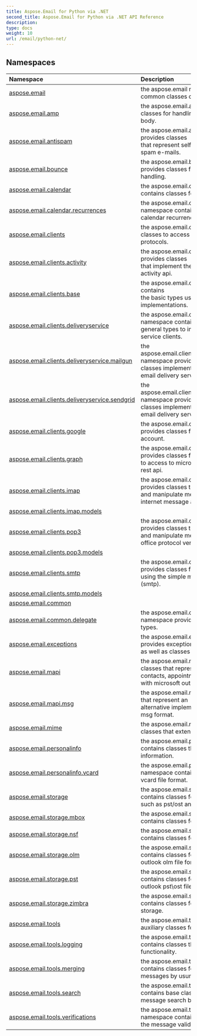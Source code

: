 ```yaml
---
title: Aspose.Email for Python via .NET
second_title: Aspose.Email for Python via .NET API Reference
description: 
type: docs
weight: 10
url: /email/python-net/
---
```


## Namespaces
| Namespace | Description |
| :- | :- |
|[aspose.email](/email/python-net/aspose.email/)|the aspose.email namespace contains common classes of aspose.email.|
|[aspose.email.amp](/email/python-net/aspose.email.amp/)|the aspose.email.amp namespace provides classes for handling messages with amp html body.|
|[aspose.email.antispam](/email/python-net/aspose.email.antispam/)|the aspose.email.antispam namespace provides classes <br/>            that represent self-learning filter to detect spam e-mails.|
|[aspose.email.bounce](/email/python-net/aspose.email.bounce/)|the aspose.email.bounce namespace provides classes for bounce messages handling.|
|[aspose.email.calendar](/email/python-net/aspose.email.calendar/)|the aspose.email.calendar namespace contains classes for work with calendar.|
|[aspose.email.calendar.recurrences](/email/python-net/aspose.email.calendar.recurrences/)|the aspose.email.calendar.recurrences namespace contains classes for work with calendar recurrence patterns.|
|[aspose.email.clients](/email/python-net/aspose.email.clients/)|the aspose.email.clients namespace provides classes to access messages by using mail protocols.|
|[aspose.email.clients.activity](/email/python-net/aspose.email.clients.activity/)|the aspose.email.clients.activity namespace provides classes<br/>            that implement the office 365 management activity api.|
|[aspose.email.clients.base](/email/python-net/aspose.email.clients.base/)|the aspose.email.clients.base namespace contains<br/>            the basic types used by email client implementations.|
|[aspose.email.clients.deliveryservice](/email/python-net/aspose.email.clients.deliveryservice/)|the aspose.email.clients.deliveryservice namespace contains<br/>            general types to implementing delivery service clients.|
|[aspose.email.clients.deliveryservice.mailgun](/email/python-net/aspose.email.clients.deliveryservice.mailgun/)|the aspose.email.clients.deliveryservice.mailgun namespace provides<br/>            classes implements the client for mailgun email delivery service.|
|[aspose.email.clients.deliveryservice.sendgrid](/email/python-net/aspose.email.clients.deliveryservice.sendgrid/)|the aspose.email.clients.deliveryservice.sendgrid namespace provides<br/>            classes implements the client for sendgrid email delivery service.|
|[aspose.email.clients.google](/email/python-net/aspose.email.clients.google/)|the aspose.email.clients.google namespace provides classes for access to google account.|
|[aspose.email.clients.graph](/email/python-net/aspose.email.clients.graph/)|the aspose.email.clients.graph namespace provides classes for access<br/>            to access to microsoft 365 services by using rest api.|
|[aspose.email.clients.imap](/email/python-net/aspose.email.clients.imap/)|the aspose.email.clients.imap namespace provides classes to access <br/>            and manipulate messages by using the internet message access protocol (imap).|
|[aspose.email.clients.imap.models](/email/python-net/aspose.email.clients.imap.models/)||
|[aspose.email.clients.pop3](/email/python-net/aspose.email.clients.pop3/)|the aspose.email.clients.pop3 namespace provides classes to access<br/>            and manipulate messages by using the post office protocol version 3 (pop3).|
|[aspose.email.clients.pop3.models](/email/python-net/aspose.email.clients.pop3.models/)||
|[aspose.email.clients.smtp](/email/python-net/aspose.email.clients.smtp/)|the aspose.email.clients.smtp namespace provides classes for sending messages by using the simple mail transfer protocol (smtp).|
|[aspose.email.clients.smtp.models](/email/python-net/aspose.email.clients.smtp.models/)||
|[aspose.email.common](/email/python-net/aspose.email.common/)||
|[aspose.email.common.delegate](/email/python-net/aspose.email.common.delegate/)|the aspose.email.common.delegate namespace provides common delegate types.|
|[aspose.email.exceptions](/email/python-net/aspose.email.exceptions/)|the aspose.email.exceptions namespace provides exception classes<br/>            as well as classes for exception handling.|
|[aspose.email.mapi](/email/python-net/aspose.email.mapi/)|the aspose.email.mapi namespace contains classes that represent outlook messages,<br/>            contacts, appointments and classes for work with microsoft outlook pst\ost file format.|
|[aspose.email.mapi.msg](/email/python-net/aspose.email.mapi.msg/)|the aspose.email.mapi.msg provides classes that represent an<br/>            alternative implementation of the outlook msg format.|
|[aspose.email.mime](/email/python-net/aspose.email.mime/)|the aspose.email.mime namespace provides classes that extend the format of email.|
|[aspose.email.personalinfo](/email/python-net/aspose.email.personalinfo/)|the aspose.email.personalinfo namespace contains classes that represents contact information.|
|[aspose.email.personalinfo.vcard](/email/python-net/aspose.email.personalinfo.vcard/)|the aspose.email.personalinfo.vcard namespace contains classes for work with vcard file format.|
|[aspose.email.storage](/email/python-net/aspose.email.storage/)|the aspose.email.storage namespace contains classes for work with mail storages, such as pst/ost and mbox.|
|[aspose.email.storage.mbox](/email/python-net/aspose.email.storage.mbox/)|the aspose.email.storage.mbox namespace contains classes for work with mbox format.|
|[aspose.email.storage.nsf](/email/python-net/aspose.email.storage.nsf/)|the aspose.email.storage.nsf namespace contains classes for work with nsf format.|
|[aspose.email.storage.olm](/email/python-net/aspose.email.storage.olm/)|the aspose.email.storage.olm namespace contains classes for work with microsoft outlook olm file format.|
|[aspose.email.storage.pst](/email/python-net/aspose.email.storage.pst/)|the aspose.email.storage.pst namespace contains classes for work with microsoft outlook pst\ost file format.|
|[aspose.email.storage.zimbra](/email/python-net/aspose.email.storage.zimbra/)|the aspose.email.storage.zimbra namespace contains classes for work with zimbra storage.|
|[aspose.email.tools](/email/python-net/aspose.email.tools/)|the aspose.email.tools namespace contains auxiliary classes for email message handling.|
|[aspose.email.tools.logging](/email/python-net/aspose.email.tools.logging/)|the aspose.email.tools.logging namespace contains classes that represent the logging functionality.|
|[aspose.email.tools.merging](/email/python-net/aspose.email.tools.merging/)|the aspose.email.tools.merging namespace contains classes for construct email messages by usung templates.|
|[aspose.email.tools.search](/email/python-net/aspose.email.tools.search/)|the aspose.email.tools.search namespace contains base classes that represent message search by criteria.|
|[aspose.email.tools.verifications](/email/python-net/aspose.email.tools.verifications/)|the aspose.email.tools.verifications namespace contains classes that represent the message validating functionality.|
